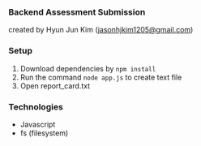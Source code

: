 ### Backend Assessment Submission
created by Hyun Jun Kim (jasonhjkim1205@gmail.com)

### Setup
1. Download dependencies by ```npm install```
2. Run the command ```node app.js``` to create text file
3. Open report_card.txt

### Technologies
- Javascript
- fs (filesystem)
